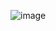 
![image](https://user-images.githubusercontent.com/103981661/175777523-f33f673c-2afe-4608-9710-264a015b2768.png)

